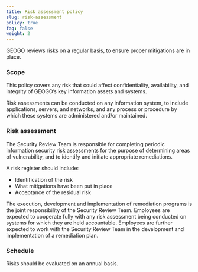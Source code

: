 ```yaml
---
title: Risk assessment policy
slug: risk-assessment
policy: true
faq: false
weight: 2
---
```


GEOGO reviews risks on a regular basis, to ensure proper mitigations are in place.

### Scope
This policy covers any risk that could affect confidentiality, availability, and integrity of GEOGO’s key information assets and systems.

Risk assessments can be conducted on any information system, to include applications, servers, and networks, and any process or procedure by which these systems are administered and/or maintained.

### Risk assessment
The Security Review Team is responsible for completing periodic information security risk assessments for the purpose of determining areas of vulnerability, and to identify and initiate appropriate remediations.

A risk register should include:

* Identification of the risk
* What mitigations have been put in place
* Acceptance of the residual risk

The execution, development and implementation of remediation programs is the joint responsibility of the Security Review Team. Employees are expected to cooperate fully with any risk assessment being conducted on systems for which they are held accountable. Employees are further expected to work with the Security Review Team in the development and implementation of a remediation plan.

### Schedule
Risks should be evaluated on an annual basis.
